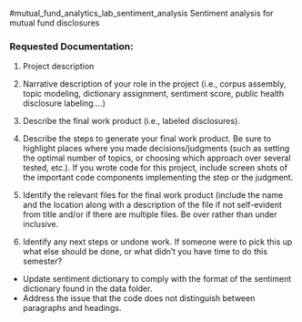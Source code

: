 #mutual_fund_analytics_lab_sentiment_analysis
Sentiment analysis for mutual fund disclosures


### Requested Documentation:
1. Project description

2. Narrative description of your role in the project (i.e., corpus assembly, topic modeling, dictionary assignment, sentiment score, public health disclosure labeling….)

3. Describe the final work product (i.e., labeled disclosures).

4. Describe the steps to generate your final work product. Be sure to highlight places where you made decisions/judgments (such as setting the optimal number of topics, or choosing which approach over several tested, etc.).  If you wrote code for this project, include screen shots of the important code components implementing the step or the judgment.

5.  Identify the relevant files for the final work product (include the name and the location along with a description of the file if not self-evident from title and/or if there are multiple files.  Be over rather than under inclusive.

6.  Identify any next steps or undone work. If someone were to pick this up what else should be done, or what didn’t you have time to do this semester?
- Update sentiment dictionary to comply with the format of the sentiment dictionary found in the data folder.
- Address the issue that the code does not distinguish between paragraphs and headings.
